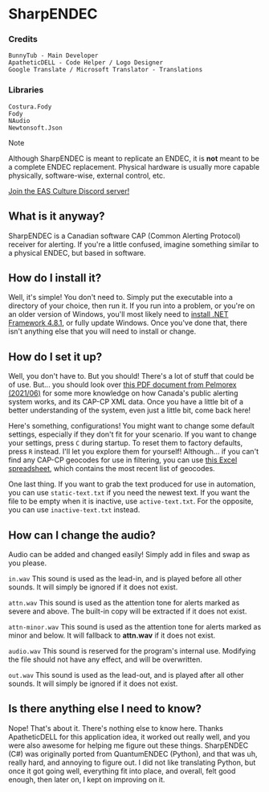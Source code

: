 # SharpENDEC

### Credits
```
BunnyTub - Main Developer
ApatheticDELL - Code Helper / Logo Designer
Google Translate / Microsoft Translator - Translations
```

### Libraries
```
Costura.Fody
Fody
NAudio
Newtonsoft.Json
```

> [!NOTE]
> Although SharpENDEC is meant to replicate an ENDEC, it is **not** meant to be a complete ENDEC replacement.
> Physical hardware is usually more capable physically, software-wise, external control, etc.

[Join the EAS Culture Discord server!](https://discord.gg/qQQqF52jhT)

## What is it anyway?
SharpENDEC is a Canadian software CAP (Common Alerting Protocol) receiver for alerting.
If you're a little confused, imagine something similar to a physical ENDEC, but based in software.

## How do I install it?
Well, it's simple! You don't need to. Simply put the executable into a directory of your choice, then run it. If you run into a problem, or you're on an older version of Windows, you'll most likely need to [install .NET Framework 4.8.1](https://dotnet.microsoft.com/en-us/download/dotnet-framework/net481), or fully update Windows. Once you've done that, there isn't anything else that you will need to install or change.

## How do I set it up?
Well, you don't have to. But you should! There's a lot of stuff that could be of use. But... you should look over [this PDF document from Pelmorex (2021/06)](https://alerts.pelmorex.com/wp-content/uploads/2021/06/NAADS-LMD-User-Guide-R10.0.pdf) for some more knowledge on how Canada's public alerting system works, and its CAP-CP XML data. Once you have a little bit of a better understanding of the system, even just a little bit, come back here!

Here's something, configurations! You might want to change some default settings, especially if they don't fit for your scenario. If you want to change your settings, press ```C``` during startup. To reset them to factory defaults, press ```R``` instead. I'll let you explore them for yourself! Although... if you can't find any CAP-CP geocodes for use in filtering, you can use [this Excel spreadsheet](https://www.publicsafety.gc.ca/cnt/rsrcs/pblctns/capcp-lctn-rfrncs/capcp-lctn-rfrncs-annex-a-201708.xlsx), which contains the most recent list of geocodes.

One last thing. If you want to grab the text produced for use in automation, you can use ```static-text.txt``` if you need the newest text. If you want the file to be empty when it is inactive, use ```active-text.txt```. For the opposite, you can use ```inactive-text.txt``` instead.

## How can I change the audio?
Audio can be added and changed easily! Simply add in files and swap as you please.

```in.wav``` This sound is used as the lead-in, and is played before all other sounds. It will simply be ignored if it does not exist.

```attn.wav``` This sound is used as the attention tone for alerts marked as severe and above. The built-in copy will be extracted if it does not exist.

```attn-minor.wav``` This sound is used as the attention tone for alerts marked as minor and below. It will fallback to **attn.wav** if it does not exist.

```audio.wav``` This sound is reserved for the program's internal use. Modifying the file should not have any effect, and will be overwritten.

```out.wav``` This sound is used as the lead-out, and is played after all other sounds. It will simply be ignored if it does not exist.

## Is there anything else I need to know?
Nope! That's about it. There's nothing else to know here. Thanks ApatheticDELL for this application idea, it worked out really well, and you were also awesome for helping me figure out these things. SharpENDEC (C#) was originally ported from QuantumENDEC (Python), and that was uh, really hard, and annoying to figure out. I did not like translating Python, but once it got going well, everything fit into place, and overall, felt good enough, then later on, I kept on improving on it.
